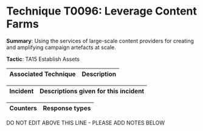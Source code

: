 # Technique T0096: Leverage Content Farms

**Summary**: Using the services of large-scale content providers for creating and amplifying campaign artefacts at scale.

**Tactic**: TA15 Establish Assets 


| Associated Technique | Description |
| --------- | ------------------------- |



| Incident | Descriptions given for this incident |
| -------- | -------------------- |



| Counters | Response types |
| -------- | -------------- |


DO NOT EDIT ABOVE THIS LINE - PLEASE ADD NOTES BELOW